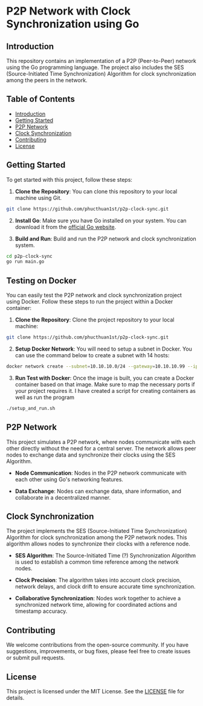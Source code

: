 # P2P Network with Clock Synchronization using Go

## Introduction

This repository contains an implementation of a P2P (Peer-to-Peer) network using the Go programming language. The project also includes the SES (Source-Initiated Time Synchronization) Algorithm for clock synchronization among the peers in the network.

## Table of Contents

- [Introduction](#introduction)
- [Getting Started](#getting-started)
- [P2P Network](#p2p-network)
- [Clock Synchronization](#clock-synchronization)
- [Contributing](#contributing)
- [License](#license)

## Getting Started

To get started with this project, follow these steps:

1. **Clone the Repository**: You can clone this repository to your local machine using Git.

```bash
git clone https://github.com/phucthuan1st/p2p-clock-sync.git
```

2. **Install Go**: Make sure you have Go installed on your system. You can download it from the [official Go website](https://golang.org/dl/).

3. **Build and Run**: Build and run the P2P network and clock synchronization system.

```bash
cd p2p-clock-sync
go run main.go
```

## Testing on Docker

You can easily test the P2P network and clock synchronization project using Docker. Follow these steps to run the project within a Docker container:

1. **Clone the Repository**: Clone the project repository to your local machine:

```bash
git clone https://github.com/phucthuan1st/p2p-clock-sync.git
```

2. **Setup Docker Network**: 
You will need to setup a subnet in Docker. You can use the command below to create a subnet with 14 hosts:

```bash
docker network create --subnet=10.10.10.0/24 --gateway=10.10.10.99 --ip-range=10.10.10.1/28 p2p
```

3. **Run Test with Docker**: Once the image is built, you can create a Docker container based on that image. Make sure to map the necessary ports if your project requires it. I have created a script for creating containers as well as run the program

```bash
./setup_and_run.sh
```

## P2P Network

This project simulates a P2P network, where nodes communicate with each other directly without the need for a central server. The network allows peer nodes to exchange data and synchronize their clocks using the SES Algorithm.

- **Node Communication**: Nodes in the P2P network communicate with each other using Go's networking features.

- **Data Exchange**: Nodes can exchange data, share information, and collaborate in a decentralized manner.

## Clock Synchronization

The project implements the SES (Source-Initiated Time Synchronization) Algorithm for clock synchronization among the P2P network nodes. This algorithm allows nodes to synchronize their clocks with a reference node.

- **SES Algorithm**: The Source-Initiated Time (?) Synchronization Algorithm is used to establish a common time reference among the network nodes.

- **Clock Precision**: The algorithm takes into account clock precision, network delays, and clock drift to ensure accurate time synchronization.

- **Collaborative Synchronization**: Nodes work together to achieve a synchronized network time, allowing for coordinated actions and timestamp accuracy.

## Contributing

We welcome contributions from the open-source community. If you have suggestions, improvements, or bug fixes, please feel free to create issues or submit pull requests.

## License

This project is licensed under the MIT License. See the [LICENSE](LICENSE) file for details.
